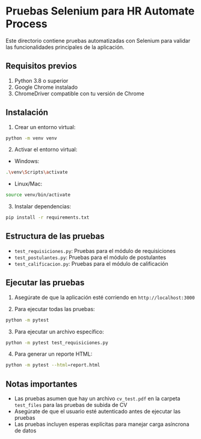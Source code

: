 # Pruebas Selenium para HR Automate Process

Este directorio contiene pruebas automatizadas con Selenium para validar las funcionalidades principales de la aplicación.

## Requisitos previos

1. Python 3.8 o superior
2. Google Chrome instalado
3. ChromeDriver compatible con tu versión de Chrome

## Instalación

1. Crear un entorno virtual:
```bash
python -m venv venv
```

2. Activar el entorno virtual:
- Windows:
```bash
.\venv\Scripts\activate
```
- Linux/Mac:
```bash
source venv/bin/activate
```

3. Instalar dependencias:
```bash
pip install -r requirements.txt
```

## Estructura de las pruebas

- `test_requisiciones.py`: Pruebas para el módulo de requisiciones
- `test_postulantes.py`: Pruebas para el módulo de postulantes
- `test_calificacion.py`: Pruebas para el módulo de calificación

## Ejecutar las pruebas

1. Asegúrate de que la aplicación esté corriendo en `http://localhost:3000`

2. Para ejecutar todas las pruebas:
```bash
python -m pytest
```

3. Para ejecutar un archivo específico:
```bash
python -m pytest test_requisiciones.py
```

4. Para generar un reporte HTML:
```bash
python -m pytest --html=report.html
```

## Notas importantes

- Las pruebas asumen que hay un archivo `cv_test.pdf` en la carpeta `test_files` para las pruebas de subida de CV
- Asegúrate de que el usuario esté autenticado antes de ejecutar las pruebas
- Las pruebas incluyen esperas explícitas para manejar carga asíncrona de datos 